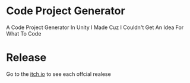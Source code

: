# Code Project Generator
A Code Project Generator In Unity I Made Cuz I Couldn't Get An Idea For What To Code

# Release
Go to the [itch.io](https://reginthesmith-productions.itch.io/code-project-generator) to see each offcial realese

